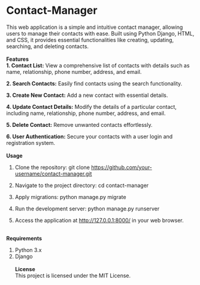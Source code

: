 # Contact-Manager
This web application is a simple and intuitive contact manager, allowing users to manage their contacts with ease. Built using Python Django, HTML, and CSS, it provides essential functionalities like creating, updating, searching, and deleting contacts.<br><br>
**Features** <br>
**1. Contact List:** View a comprehensive list of contacts with details such as name, relationship, phone number, address, and email.<br>

**2. Search Contacts:** Easily find contacts using the search functionality.<br>

**3. Create New Contact:** Add a new contact with essential details.<br>

**4. Update Contact Details:** Modify the details of a particular contact, including name, relationship, phone number, address, and email.<br>

**5. Delete Contact:** Remove unwanted contacts effortlessly.<br>

**6. User Authentication:** Secure your contacts with a user login and registration system.<br><br>
**Usage** <br>
1. Clone the repository: git clone https://github.com/your-username/contact-manager.git<br>

2. Navigate to the project directory: cd contact-manager<br>
3. Apply migrations: python manage.py migrate<br>
4. Run the development server: python manage.py runserver<br>
5. Access the application at http://127.0.0.1:8000/ in your web browser.<br><br>


**Requirements**<br>
1. Python 3.x<br>
2. Django<br><br>
**License**<br>
This project is licensed under the MIT License.



